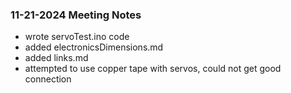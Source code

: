 ### 11-21-2024 Meeting Notes
- wrote servoTest.ino code
- added electronicsDimensions.md
- added links.md
- attempted to use copper tape with servos, could not get good connection

